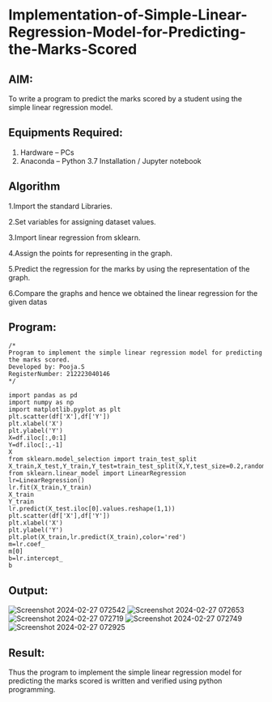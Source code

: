 # Implementation-of-Simple-Linear-Regression-Model-for-Predicting-the-Marks-Scored

## AIM:
To write a program to predict the marks scored by a student using the simple linear regression model.

## Equipments Required:
1. Hardware – PCs
2. Anaconda – Python 3.7 Installation / Jupyter notebook

## Algorithm
1.Import the standard Libraries.

2.Set variables for assigning dataset values.

3.Import linear regression from sklearn.

4.Assign the points for representing in the graph.

5.Predict the regression for the marks by using the representation of the graph.

6.Compare the graphs and hence we obtained the linear regression for the given datas

## Program:
```
/*
Program to implement the simple linear regression model for predicting the marks scored.
Developed by: Pooja.S
RegisterNumber: 212223040146
*/

import pandas as pd
import numpy as np
import matplotlib.pyplot as plt
plt.scatter(df['X'],df['Y'])
plt.xlabel('X')
plt.ylabel('Y')
X=df.iloc[:,0:1]
Y=df.iloc[:,-1]
X
from sklearn.model_selection import train_test_split
X_train,X_test,Y_train,Y_test=train_test_split(X,Y,test_size=0.2,random_state=0)
from sklearn.linear_model import LinearRegression
lr=LinearRegression()
lr.fit(X_train,Y_train)
X_train
Y_train
lr.predict(X_test.iloc[0].values.reshape(1,1))
plt.scatter(df['X'],df['Y'])
plt.xlabel('X')
plt.ylabel('Y')
plt.plot(X_train,lr.predict(X_train),color='red')
m=lr.coef_
m[0]
b=lr.intercept_
b
```

## Output:
![Screenshot 2024-02-27 072542](https://github.com/poojasen05/Implementation-of-Simple-Linear-Regression-Model-for-Predicting-the-Marks-Scored/assets/150784373/9a74b3e5-e1e7-47c6-992f-93292bb0d7a0)
![Screenshot 2024-02-27 072653](https://github.com/poojasen05/Implementation-of-Simple-Linear-Regression-Model-for-Predicting-the-Marks-Scored/assets/150784373/7ed2ef6b-bb56-4bc1-abe1-8c37bc791455)
![Screenshot 2024-02-27 072719](https://github.com/poojasen05/Implementation-of-Simple-Linear-Regression-Model-for-Predicting-the-Marks-Scored/assets/150784373/28bf2e82-f25c-403d-b17b-6dc44cb313c7)
![Screenshot 2024-02-27 072749](https://github.com/poojasen05/Implementation-of-Simple-Linear-Regression-Model-for-Predicting-the-Marks-Scored/assets/150784373/31acd580-6ad8-4207-bfe3-e20e1dd1879f)
![Screenshot 2024-02-27 072925](https://github.com/poojasen05/Implementation-of-Simple-Linear-Regression-Model-for-Predicting-the-Marks-Scored/assets/150784373/9ff58bb0-eab3-44fb-8415-155bb6f9479f)







## Result:
Thus the program to implement the simple linear regression model for predicting the marks scored is written and verified using python programming.
